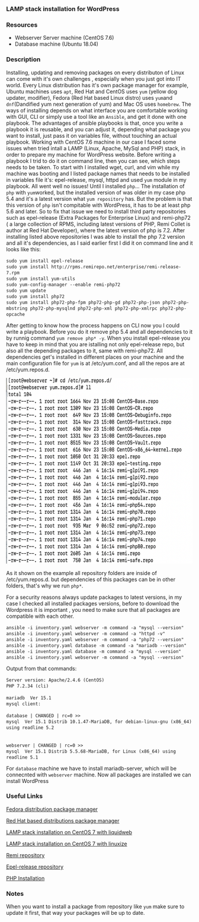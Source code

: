 ### LAMP stack installation for WordPress

### Resources
  - Webserver Server machine (CentOS 7.6)
  - Database machine (Ubuntu 18.04)

### Description

Installing, updating and removing packages on every distributon of Linux can come with it's own challenges , especially when you just got into IT world. Every Linux distribution has it's own package manager for example, Ubuntu machines uses ```apt```, Red Hat and CentOS uses ```yum``` (yellow dog updater, modifier), Fedora (Red Hat based Linux distro) uses ```yum```and ```dnf```(Dandified yum next generation of yum) and Mac OS uses ```homebrew```. The ways of installing depends on what interface you are comfortable working with GUI, CLI or simply use a tool like an ```Ansible```, and get it done with one playbook. The advantages of ansible playbooks is that, once you write a playbook it is reusable, and you can adjust it, depending what package you want to install, just pass it on variables file, without touching an actual playbook.
Working with CentOS 7.6 machine in our case I faced some issues when tried intall a LAMP (Linux, Apache, MySql and PHP) stack, in order to prepare my machine for WordPress website.
Before writing a playbook I trid to do it on command line, then you can see, which steps needs to be taken. 
To start with I installed wget, curl, and vim while my machine was booting and I listed package names that needs to be installed in variables file it's: epel-release, mysql, httpd and used ```yum``` module in my playbook. All went well no issues! Until I installed ```php```...
The installation of ```php``` with ```yum```worked, but the installed version of was older in my case php 5.4 and it's a latest version what ```yum repository``` has.  But the problem is that this version of ```php``` isn't compitable with WordPress, it has to be at least php 5.6 and later. So to fix that issue we need to install third party repositories such as epel-release (Extra Packages for Enterprise Linux) and remi-php72 ( a large collection of RPMS, including latest versions of PHP, Remi Collet is author at Red Hat Developer), where the latest version of php  is 7.2. After installing listed above repositories I was able to install the php 7.2 version and all it's dependencies, as I said earlier first I did it on command line and it looks like this:
```
sudo yum install epel-release
sudo yum install http://rpms.remirepo.net/enterprise/remi-release-7.rpm
sudo yum install yum-utils
sudo yum-config-manager --enable remi-php72
sudo yum update
sudo yum install php72
sudo yum install php72-php-fpm php72-php-gd php72-php-json php72-php-mbstring php72-php-mysqlnd php72-php-xml php72-php-xmlrpc php72-php-opcache
```
After getting to know how the process happens on CLI now you I could write a playbook. Before you do it remove php 5.4 and all dependencies to it by runnig command ```yum remove php* -y```. When you install epel-release  you have to keep in mind that you are istalling not only epel-release repo, but also all the depending packages to it, same with remi-php72. All dependencies get's installed in different places on your machine and the main configuration file for ```yum``` is at /etc/yum.conf, and all the repos are at /etc/yum.repos.d.

<img src="images/yum.repo.d_content.png" alt="aws" width="800" height="500">

As it shown on the example all repository folders are inside of /etc/yum.repos.d. but dependencies of this packages can be in other folders, that's why we run ```php*```.

For a security reasons always update packages to latest versions, in my case I checked all  installed packages versions, before to download the Wordpress it is important , you need to make sure that  all packages are compatible with each other.
```
ansible -i inventory.yaml webserver -m command -a "mysql --version"
ansible -i inventory.yaml webserver -m command -a "httpd -v"
ansible -i inventory.yaml webserver -m command -a "php72 --version"
ansible -i inventory.yaml database -m command -a "mariadb --version"
ansible -i inventory.yaml database -m command -a "mysql --version"
ansible -i inventory.yaml webserver -m command -a "mysql --version"
```
Output from that commands: 
```
Server version: Apache/2.4.6 (CentOS)
PHP 7.2.34 (cli)

mariadb  Ver 15.1 
mysql client:

database | CHANGED | rc=0 >>
mysql  Ver 15.1 Distrib 10.1.47-MariaDB, for debian-linux-gnu (x86_64) using readline 5.2


webserver | CHANGED | rc=0 >>
mysql  Ver 15.1 Distrib 5.5.68-MariaDB, for Linux (x86_64) using readline 5.1
```
For ```database``` machine we have to install mariadb-server, which will be connecnted with ```webserver``` machine. Now all packages are installed we can install WordPress

### Useful Links

[Fedora distribution package manager](https://fedoraproject.org/wiki/DNF?rd=RPM)

[Red Hat based distributions package manager](https://www.redhat.com/sysadmin/how-manage-packages)

[LAMP stack installation on CentOS 7 with liquidweb](https://www.liquidweb.com/kb/install-lamp-stack-centos-7/)

[LAMP stack installation on CentOS 7 with linuxize](https://linuxize.com/series/install-lamp-stack-on-centos-7/)

[Remi repository](http://rpms.remirepo.net/)

[Epel-release repository](https://fedoraproject.org/wiki/EPEL)

[PHP Installation](https://www.scriptcase.net/docs/en_us/v9/manual/02-scriptcase-installation/06-linux_php/)

### Notes

When you want to install a package from repository like ```yum``` make sure to update it first, that way your packages will be up to date.